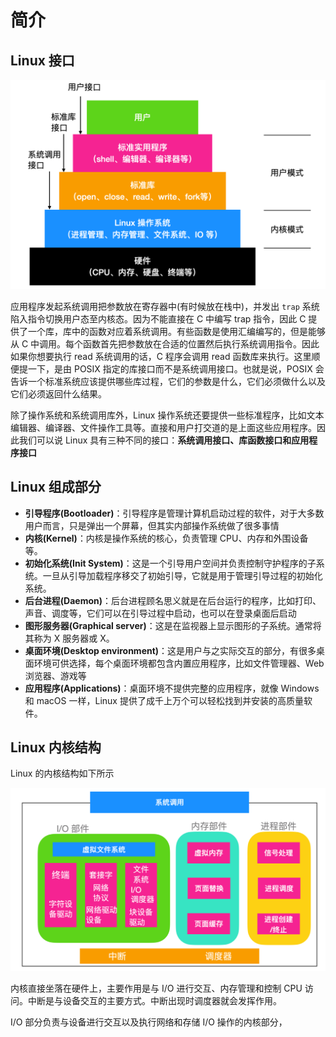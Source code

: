 # 简介

## Linux 接口

<img src="linux操作系统.assets/11.png" alt="11" style="zoom:50%;" />

应用程序发起系统调用把参数放在寄存器中(有时候放在栈中)，并发出 `trap` 系统陷入指令切换用户态至内核态。因为不能直接在 C 中编写 trap 指令，因此 C 提供了一个库，库中的函数对应着系统调用。有些函数是使用汇编编写的，但是能够从 C 中调用。每个函数首先把参数放在合适的位置然后执行系统调用指令。因此如果你想要执行 read 系统调用的话，C 程序会调用 read 函数库来执行。这里顺便提一下，是由 POSIX 指定的库接口而不是系统调用接口。也就是说，POSIX 会告诉一个标准系统应该提供哪些库过程，它们的参数是什么，它们必须做什么以及它们必须返回什么结果。

除了操作系统和系统调用库外，Linux 操作系统还要提供一些标准程序，比如文本编辑器、编译器、文件操作工具等。直接和用户打交道的是上面这些应用程序。因此我们可以说 Linux 具有三种不同的接口：**系统调用接口、库函数接口和应用程序接口**

## Linux 组成部分

- **引导程序(Bootloader)**：引导程序是管理计算机启动过程的软件，对于大多数用户而言，只是弹出一个屏幕，但其实内部操作系统做了很多事情
- **内核(Kernel)**：内核是操作系统的核心，负责管理 CPU、内存和外围设备等。
- **初始化系统(Init System)**：这是一个引导用户空间并负责控制守护程序的子系统。一旦从引导加载程序移交了初始引导，它就是用于管理引导过程的初始化系统。
- **后台进程(Daemon)**：后台进程顾名思义就是在后台运行的程序，比如打印、声音、调度等，它们可以在引导过程中启动，也可以在登录桌面后启动
- **图形服务器(Graphical server)**：这是在监视器上显示图形的子系统。通常将其称为 X 服务器或 X。
- **桌面环境(Desktop environment)**：这是用户与之实际交互的部分，有很多桌面环境可供选择，每个桌面环境都包含内置应用程序，比如文件管理器、Web 浏览器、游戏等
- **应用程序(Applications)**：桌面环境不提供完整的应用程序，就像 Windows 和 macOS 一样，Linux 提供了成千上万个可以轻松找到并安装的高质量软件。

## Linux 内核结构

Linux 的内核结构如下所示

![22](linux操作系统.assets/22.png)

内核直接坐落在硬件上，主要作用是与 I/O 进行交互、内存管理和控制 CPU 访问。中断是与设备交互的主要方式。中断出现时调度器就会发挥作用。

I/O 部分负责与设备进行交互以及执行网络和存储 I/O 操作的内核部分，